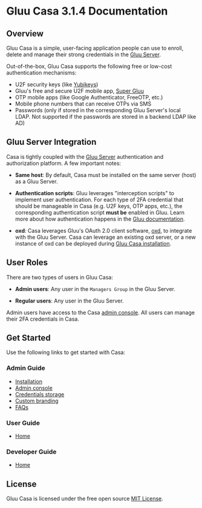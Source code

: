 # Gluu Casa 3.1.4 Documentation

## Overview

Gluu Casa is a simple, user-facing application people can use to enroll, delete and manage their strong credentials in the [Gluu Server](https://gluu.org).

Out-of-the-box, Gluu Casa supports the following free or low-cost authentication mechanisms:    

- U2F security keys (like [Yubikeys](https://www.yubico.com/products/yubikey-hardware/))    
- Gluu's free and secure U2F mobile app, [Super Gluu](https://super.gluu.org)   
- OTP mobile apps (like Google Authenticator, FreeOTP, etc.)    
- Mobile phone numbers that can receive OTPs via SMS  
- Passwords (only if stored in the corresponding Gluu Server's local LDAP. Not supported if the passwords are stored in a backend LDAP like AD)      
  
## Gluu Server Integration
Casa is tightly coupled with the [Gluu Server](https://gluu.org/docs/ce) authentication and authorization platform. A few important notes:

- **Same host**: By default, Casa must be installed on the same server (host) as a Gluu Server. 

- **Authentication scripts**: Gluu leverages "interception scripts" to implement user authentication. For each type of 2FA credential that should be manageable in Casa (e.g. U2F keys, OTP apps, etc.), the corresponding authentication script **must be** enabled in Gluu. Learn more about how authentication happens in the [Gluu documentation](https://gluu.org/docs/ce/authn-guide/intro/).  

- **oxd**: Casa leverages Gluu's OAuth 2.0 client software, [oxd](https://oxd.gluu.org), to integrate with the Gluu Server. Casa can leverage an existing oxd server, or a new instance of oxd can be deployed during [Gluu Casa installation](./administration/installation.md). 

## User Roles

There are two types of users in Gluu Casa:

- **Admin users**: Any user in the `Managers Group` in the Gluu Server. 

- **Regular users**: Any user in the Gluu Server. 

Admin users have access to the Casa [admin console](./administration/admin-console.md). All users can manage their 2FA credentials in Casa. 

## Get Started

Use the following links to get started with Casa:  

### Admin Guide

  - [Installation](./administration/installation.md)
  - [Admin console](./administration/admin-console.md)
  - [Credentials storage](./administration/credentials-stored.md)        
  - [Custom branding](./administration/custom-branding.md)        
  - [FAQs](./administration/faq.md)            

### User Guide

- [Home](../user-guide/index.md)

### Developer Guide

- [Home](../developer-guide/index.md)

## License
Gluu Casa is licensed under the free open source [MIT License](https://github.com/GluuFederation/casa/blob/master/LICENSE). 

